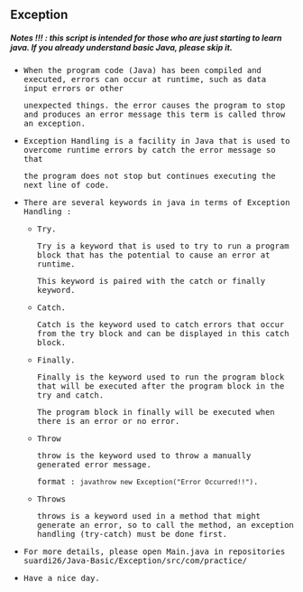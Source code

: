 ## Exception
##### Notes !!! : this script is intended for those who are just starting to learn java. If you already understand basic Java, please skip it.

- <samp>When the program code (Java) has been compiled and executed, errors can occur at runtime, such as data input errors or other</samp> 
 
  <samp>unexpected things. the error causes the program to stop and produces an error message this term is called throw an exception.</samp>
  
- <samp>Exception Handling is a facility in Java that is used to overcome runtime errors by catch the error message so that</samp> 
 
  <samp>the program does not stop but continues executing the next line of code.</samp>
  
- <samp>There are several keywords in java in terms of Exception Handling :</samp>

  - <samp>Try.</samp>

    <samp>Try is a keyword that is used to try to run a program block that has the potential to cause an error at runtime.</samp> 

    <samp>This keyword is paired with the catch or finally keyword.</samp>

  - <samp>Catch.</samp>

    <samp>Catch is the keyword used to catch errors that occur from the try block and can be displayed in this catch block.</samp>

  - <samp>Finally.</samp>

    <samp>Finally is the keyword used to run the program block that will be executed after the program block in the try and catch.</samp> 

    <samp>The program block in finally will be executed when there is an error or no error.</samp>

  - <samp>Throw</samp>

    <samp>throw is the keyword used to throw a manually generated error message.</samp>

    <samp>format : ```javathrow new Exception("Error Occurred!!")```.</samp>

  - <samp>Throws</samp>

    <samp>throws is a keyword used in a method that might generate an error, so to call the method, an exception handling (try-catch) must be done first.</samp>
        
- <samp>For more details, please open Main.java in repositories suardi26/Java-Basic/Exception/src/com/practice/</samp>

- <samp>Have a nice day.</samp>
